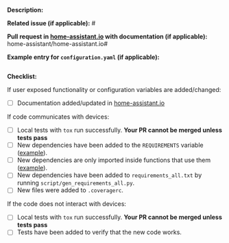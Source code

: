 **Description:**


**Related issue (if applicable):** #

**Pull request in [home-assistant.io](https://github.com/home-assistant/home-assistant.io) with documentation (if applicable):** home-assistant/home-assistant.io#

**Example entry for `configuration.yaml` (if applicable):**
```yaml

```

**Checklist:**

If user exposed functionality or configuration variables are added/changed:
  - [ ] Documentation added/updated in [home-assistant.io](https://github.com/home-assistant/home-assistant.io)

If code communicates with devices:
  - [ ] Local tests with `tox` run successfully. **Your PR cannot be merged unless tests pass**
  - [ ] New dependencies have been added to the `REQUIREMENTS` variable ([example][ex-requir]).
  - [ ] New dependencies are only imported inside functions that use them ([example][ex-import]).
  - [ ] New dependencies have been added to `requirements_all.txt` by running `script/gen_requirements_all.py`.
  - [ ] New files were added to `.coveragerc`.

If the code does not interact with devices:
  - [ ] Local tests with `tox` run successfully. **Your PR cannot be merged unless tests pass**
  - [ ] Tests have been added to verify that the new code works.

[fork]: http://stackoverflow.com/a/7244456
[squash]: https://github.com/ginatrapani/todo.txt-android/wiki/Squash-All-Commits-Related-to-a-Single-Issue-into-a-Single-Commit
[ex-requir]: https://github.com/home-assistant/home-assistant/blob/dev/homeassistant/components/keyboard.py#L16
[ex-import]: https://github.com/home-assistant/home-assistant/blob/dev/homeassistant/components/keyboard.py#L51


